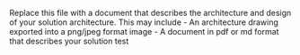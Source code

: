 Replace this file with a document that describes the architecture and design of your solution architecture. This may include
    - An architecture drawing exported into a png/jpeg format image
    - A document in pdf or md format that describes your solution
    test
